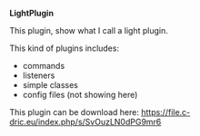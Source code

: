 **LightPlugin**

This plugin, show what I call a light plugin.

This kind of plugins includes:
* commands
* listeners
* simple classes
* config files (not showing here)

This plugin can be download here: https://file.c-dric.eu/index.php/s/SvOuzLN0dPG9mr6